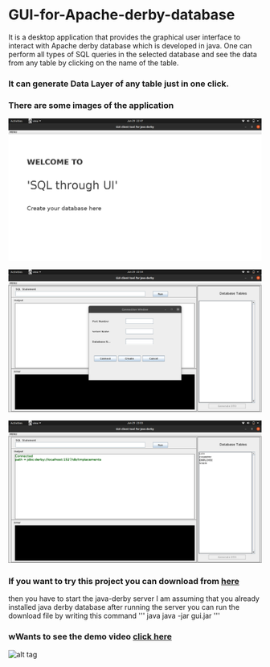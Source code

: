 # GUI-for-Apache-derby-database

It is a desktop application that provides the graphical user interface to interact with Apache derby database which is developed in java.
One can perform all types of SQL queries in the selected database and see the data from any table by clicking on the name of the table.
### It can generate Data Layer of any table just in one click.

### There are some images of the application

![alt tag](https://github.com/MSAJAL07/GUI-for-Apache-derby-database/raw/master/images/Screenshot%20from%202020-06-29%2022-47-41.png)

![alt tag](https://github.com/MSAJAL07/GUI-for-Apache-derby-database/raw/master/images/Screenshot%20from%202020-06-29%2022-54-53.png)

![alt tag](https://github.com/MSAJAL07/GUI-for-Apache-derby-database/raw/master/images/Screenshot%20from%202020-06-29%2023-03-34.png)


### If you want to try this project you can download from [here](https://github.com/MSAJAL07/GUI-for-Apache-derby-database/raw/master/gui.jar)

then you have to start the java-derby server I am assuming that you already installed java derby database after running the server you can run the download file by writing this command 
''' java
java -jar gui.jar
'''
### wWants to see the demo video [click here](https://youtu.be/g9bbZVMWen8)
![alt tag](https://youtu.be/g9bbZVMWen8)
